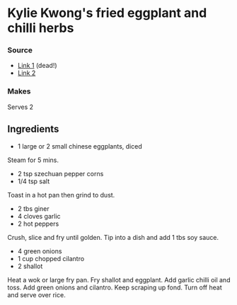 # Kylie Kwong's fried eggplant and chilli herbs

### Source

* [Link 1](http://tvnz.co.nz/content/3823440.xml) (dead!)
* [Link 2](https://nathanandkate.weebly.com/cooking-with-kate-and-a-hotplate/kylie-kwongs-eggplant-with-homemade-chili-garlic-sauce)

### Makes

Serves 2

## Ingredients

* 1 large or 2 small chinese eggplants, diced

Steam for 5 mins.

* 2 tsp szechuan pepper corns
* 1/4 tsp salt

Toast in a hot pan then grind to dust.

* 2 tbs giner
* 4 cloves garlic
* 2 hot peppers

Crush, slice and fry until golden. Tip into a dish and add 1 tbs soy sauce.

* 4 green onions
* 1 cup chopped cilantro
* 2 shallot

Heat a wok or large fry pan. Fry shallot and eggplant.
Add garlic chilli oil and toss. Add green onions and cilantro. Keep scraping up fond.
Turn off heat and serve over rice.

